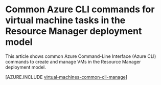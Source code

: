 <properties
	pageTitle="Basic CLI commands for Windows VM tasks | Microsoft Azure"
	description="Basic Azure CLI commands to create and manage Windows VMs in Azure Resource Manager"
	services="virtual-machines-windows"
	documentationCenter=""
	authors="dlepow"
	manager="timlt"
	editor=""
	tags="azure-resource-manager,azure-service-management"/>

<tags
	ms.service="virtual-machines-windows"
	ms.devlang="na"
	ms.topic="article"
	ms.tgt_pltfrm="vm-windows"
	ms.workload="infrastructure-services"
	ms.date="08/23/2016"
	ms.author="danlep"/>

# Common Azure CLI commands for virtual machine tasks in the Resource Manager deployment model 

This article shows common Azure Command-Line Interface (Azure CLI) commands to create and manage VMs in the Resource Manager deployment model. 

[AZURE.INCLUDE [virtual-machines-common-cli-manage](../../includes/virtual-machines-common-cli-manage.md)]
